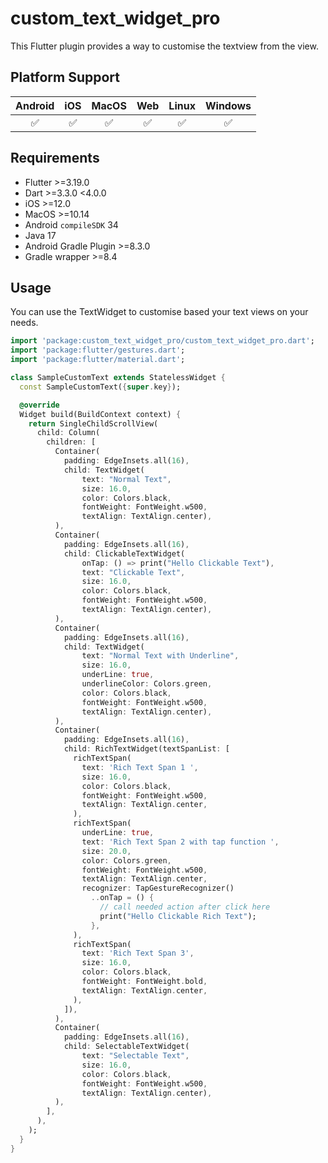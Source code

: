 # custom_text_widget_pro

This Flutter plugin provides a way to customise the textview from the view.

## Platform Support

| Android |  iOS  | MacOS |  Web  | Linux | Windows |
| :-----: | :---: | :---: | :---: | :---: | :-----: |
|✅|✅|✅|✅|✅|✅|

## Requirements

- Flutter >=3.19.0
- Dart >=3.3.0 <4.0.0
- iOS >=12.0
- MacOS >=10.14
- Android `compileSDK` 34
- Java 17
- Android Gradle Plugin >=8.3.0
- Gradle wrapper >=8.4

## Usage

You can use the TextWidget to customise based your text views on your needs. 

```dart
import 'package:custom_text_widget_pro/custom_text_widget_pro.dart';
import 'package:flutter/gestures.dart';
import 'package:flutter/material.dart';

class SampleCustomText extends StatelessWidget {
  const SampleCustomText({super.key});

  @override
  Widget build(BuildContext context) {
    return SingleChildScrollView(
      child: Column(
        children: [
          Container(
            padding: EdgeInsets.all(16),
            child: TextWidget(
                text: "Normal Text",
                size: 16.0,
                color: Colors.black,
                fontWeight: FontWeight.w500,
                textAlign: TextAlign.center),
          ),
          Container(
            padding: EdgeInsets.all(16),
            child: ClickableTextWidget(
                onTap: () => print("Hello Clickable Text"),
                text: "Clickable Text",
                size: 16.0,
                color: Colors.black,
                fontWeight: FontWeight.w500,
                textAlign: TextAlign.center),
          ),
          Container(
            padding: EdgeInsets.all(16),
            child: TextWidget(
                text: "Normal Text with Underline",
                size: 16.0,
                underLine: true,
                underlineColor: Colors.green,
                color: Colors.black,
                fontWeight: FontWeight.w500,
                textAlign: TextAlign.center),
          ),
          Container(
            padding: EdgeInsets.all(16),
            child: RichTextWidget(textSpanList: [
              richTextSpan(
                text: 'Rich Text Span 1 ',
                size: 16.0,
                color: Colors.black,
                fontWeight: FontWeight.w500,
                textAlign: TextAlign.center,
              ),
              richTextSpan(
                underLine: true,
                text: 'Rich Text Span 2 with tap function ',
                size: 20.0,
                color: Colors.green,
                fontWeight: FontWeight.w500,
                textAlign: TextAlign.center,
                recognizer: TapGestureRecognizer()
                  ..onTap = () {
                    // call needed action after click here
                    print("Hello Clickable Rich Text");
                  },
              ),
              richTextSpan(
                text: 'Rich Text Span 3',
                size: 16.0,
                color: Colors.black,
                fontWeight: FontWeight.bold,
                textAlign: TextAlign.center,
              ),
            ]),
          ),
          Container(
            padding: EdgeInsets.all(16),
            child: SelectableTextWidget(
                text: "Selectable Text",
                size: 16.0,
                color: Colors.black,
                fontWeight: FontWeight.w500,
                textAlign: TextAlign.center),
          ),
        ],
      ),
    );
  }
}



```
